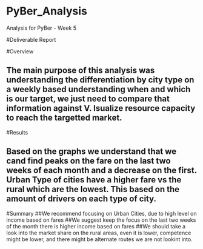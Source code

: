 # PyBer_Analysis
Analysis for PyBer - Week 5

#Deliverable Report

#Overview
## The main purpose of this analysis was understanding the differentiation by city type on a weekly based understanding when and which is our target, we just need to compare that information against V. Isualize resource capacity to reach the targetted market. 

#Results
## Based on the graphs we understand that we cand find peaks on the fare on the last two weeks of each month and a decrease on the first. Urban Type of cities have a higher fare vs the rural which are the lowest. This based on the amount of drivers on each type of city. 

#Summary
##We recommend  focusing on Urban Cities, due to high level on income based on fares
##We suggest keep the focus on the last two weeks of the month there is higher income based on fares
##We should take a look into the market share on the rural areas, even it is lower, competence might be lower, and there might be alternate routes we are not lookint into. 
